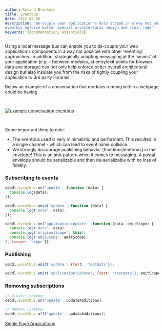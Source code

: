 ```yaml
---
author: Roland Broekema
title: Eventbus
date: 2022-08-28
description: "de-couple your application's data stream in a way not possible with other data modelling strategies. The
eventbus enforce better overall architectural design and clean code"
keywords: [documentation, essentials]
---
```


Using a local message bus can enable you to de-couple your web application's components in a way not possible with
other 'eventing' approaches. In addition, strategically adopting messaging at the 'seams' of your application (e.g. -
between modules, at entry/exit points for browser data and storage) can not only help enforce better overall
architectural design but also insulate you from the risks of tightly coupling your application to 3rd party libraries.

Below an example of a conversation that modules running within a webpage could be having.

<br />
<p><a href="/img/docs/eventbus-conversation.png" target="_blank"><img id="example_conversation" src="/img/docs/eventbus-conversation.png" alt="example conversation eventbus"></a></p>
<br />

Some important thing to note:

* The eventbus used is very minimalistic and performant. This resulted in a single channel - which can lead to event
  name collision.
* We strongly discourage publishing behavior (functions/methods) in the envelope! This is an anti-pattern when it comes
  to messaging. A postal envelope should be serializable and then de-serializable with no loss of fidelity.

### Subscribing to events

```js
ceddl.eventbus.on('update', function (data) {
  console.log(data);
});

ceddl.eventbus.once('update', function (data) {
  console.log('once', data);
});

ceddl.eventbus.on('application:update', function (data, emitScope) {
  console.log('data', data);
  console.log('originalScope', this);
  console.log('emitScope', emitScope);
}, {scope: 'scope'});
```

### Publishing

```js
ceddl.eventbus.emit('update', {test: 'testdata'});

ceddl.eventbus.emit('application:update', {test: 'testdata'}, emitScope);
```

### Removing subscriptions

```js
// Create listener
ceddl.eventbus.on('update', updateAdditions);

// Remove listener
ceddl.eventbus.off('update', updateAdditions);
```

<div class="text-right">
<a style="display: inline-block; margin-bottom: 20px; line-height:20px;" href="/single-page-applications">Single Page Applications <i class="icon-arrow-right"></i></a>
</div>
